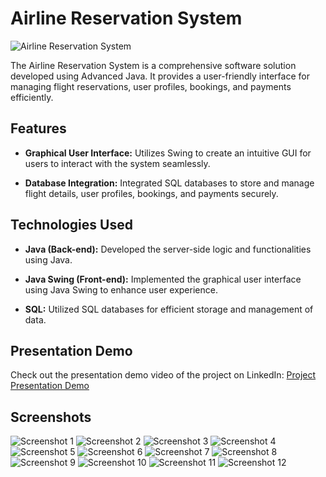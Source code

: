 # Airline Reservation System

![Airline Reservation System](https://github.com/HetRojivadiya/Airline-Reservation-System/raw/master/Airline/1.png)

The Airline Reservation System is a comprehensive software solution developed using Advanced Java. It provides a user-friendly interface for managing flight reservations, user profiles, bookings, and payments efficiently.

## Features

- **Graphical User Interface:** Utilizes Swing to create an intuitive GUI for users to interact with the system seamlessly.
  
- **Database Integration:** Integrated SQL databases to store and manage flight details, user profiles, bookings, and payments securely.

## Technologies Used

- **Java (Back-end):** Developed the server-side logic and functionalities using Java.
  
- **Java Swing (Front-end):** Implemented the graphical user interface using Java Swing to enhance user experience.
  
- **SQL:** Utilized SQL databases for efficient storage and management of data.

## Presentation Demo

Check out the presentation demo video of the project on LinkedIn:
[Project Presentation Demo](https://www.linkedin.com/posts/het-rojivadiya-181ab0226_advancedjava-project-activity-7056700401617690624-j02X?utm_source=share&utm_medium=member_desktop)


## Screenshots

![Screenshot 1](https://github.com/HetRojivadiya/Airline-Reservation-System/raw/master/Airline/1.png)
![Screenshot 2](https://github.com/HetRojivadiya/Airline-Reservation-System/raw/master/Airline/2.png)
![Screenshot 3](https://github.com/HetRojivadiya/Airline-Reservation-System/raw/master/Airline/3.png)
![Screenshot 4](https://github.com/HetRojivadiya/Airline-Reservation-System/raw/master/Airline/4.png)
![Screenshot 5](https://github.com/HetRojivadiya/Airline-Reservation-System/raw/master/Airline/5.png)
![Screenshot 6](https://github.com/HetRojivadiya/Airline-Reservation-System/raw/master/Airline/6.png)
![Screenshot 7](https://github.com/HetRojivadiya/Airline-Reservation-System/raw/master/Airline/7.png)
![Screenshot 8](https://github.com/HetRojivadiya/Airline-Reservation-System/raw/master/Airline/8.png)
![Screenshot 9](https://github.com/HetRojivadiya/Airline-Reservation-System/raw/master/Airline/9.png)
![Screenshot 10](https://github.com/HetRojivadiya/Airline-Reservation-System/raw/master/Airline/10.png)
![Screenshot 11](https://github.com/HetRojivadiya/Airline-Reservation-System/raw/master/Airline/11.png)
![Screenshot 12](https://github.com/HetRojivadiya/Airline-Reservation-System/raw/master/Airline/12.png)

